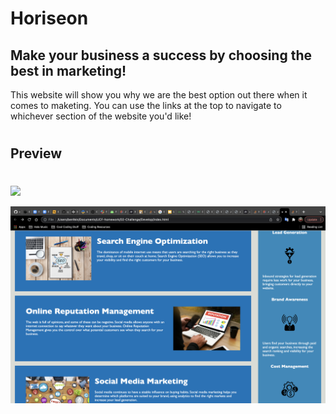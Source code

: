 # Horiseon

## Make your business a success by choosing the best in marketing!  
  
     

This website will show you why we are the best option out there when it comes to maketing. You can use the links at the top to navigate to whichever section of the website you'd like!


#
## Preview
#

![](./assets/images/HoriseonTOP.png)

![](./assets/images/HoriseonBOTTOM.png)

